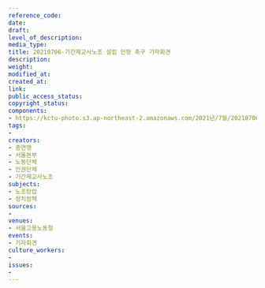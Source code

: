 ```yaml
---
reference_code: 
date: 
draft: 
level_of_description: 
media_type: 
title: 20210706-기간제교사노조 설립 인정 촉구 기자회견
description: 
weight: 
modified_at: 
created_at: 
link: 
public_access_status: 
copyright_status: 
components:
- https://kctu-photo.s3.ap-northeast-2.amazonaws.com/2021년/7월/20210706-기간제교사노조+설립+인정+촉구+기자회견/_1D20907.jpg
tags:
- 
creators:
- 총연맹
- 서울본부
- 노동단체
- 인권단체
- 기간제교사노조
subjects:
- 노조탄압
- 정치정책
sources:
- 
venues:
- 서울고용노동청
events:
- 기자회견
culture_workers:
- 
issues:
- 
---
```

